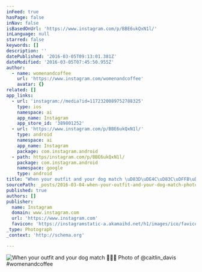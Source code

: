 ```yaml
---
inFeed: true
hasPage: false
inNav: false
isBasedOnUrl: 'https://www.instagram.com/p/BBE6ukQxN1l/'
inLanguage: null
starred: false
keywords: []
description: ''
datePublished: '2016-03-05T09:13:01.381Z'
dateModified: '2016-03-05T07:45:50.955Z'
author:
  - name: womenandcoffee
    url: 'https://www.instagram.com/womenandcoffee'
    avatar: {}
related: []
app_links:
  - url: 'instagram://media?id=1172320089752788325'
    type: ios
    namespace: ai
    app_name: Instagram
    app_store_id: '389801252'
  - url: 'https://www.instagram.com/p/BBE6ukQxN1l/'
    type: android
    namespace: ai
    app_name: Instagram
    package: com.instagram.android
  - path: https/instagram.com/p/BBE6ukQxN1l/
    package: com.instagram.android
    namespace: google
    type: android
title: "When your outfit and your dog match \uD83D\uDE4C\uD83C\uDFFB\uD83D\uDC95 Photo of @caitlin_davis #womenandcoffee"
sourcePath: _posts/2016-03-04-when-your-outfit-and-your-dog-match-photo-of-caitlin.md
published: true
authors: []
publisher:
  name: Instagram
  domain: www.instagram.com
  url: 'https://www.instagram.com'
  favicon: 'https://instagramstatic-a.akamaihd.net/h1/images/ico/favicon.ico/7cdab0872b15.ico'
_type: Photograph
_context: 'http://schema.org'

---
```

![When your outfit and your dog match  Photo of &commat;caitlin&lowbar;davis &num;womenandcoffee](https://scontent.cdninstagram.com/t51.2885-15/sh0.08/e35/p640x640/12558400_879498602168212_2143162405_n.jpg?ig_cache_key=MTE3MjMyMDA4OTc1Mjc4ODMyNQ%3D%3D.2)